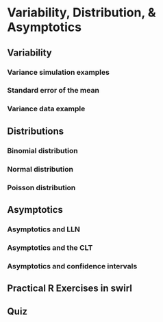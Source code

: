 # Variability, Distribution, & Asymptotics

## Variability

### Variance simulation examples

### Standard error of the mean

### Variance data example

## Distributions

### Binomial distribution

### Normal distribution

### Poisson distribution

## Asymptotics

### Asymptotics and LLN


### Asymptotics and the CLT


### Asymptotics and confidence intervals

## Practical R Exercises in swirl

## Quiz

